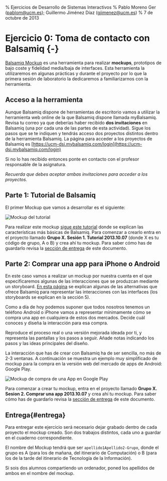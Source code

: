 % Ejercicios de Desarrollo de Sistemas Interactivos
% Pablo Moreno Ger (pablom@ucm.es); Guillermo Jiménez Díaz (gjimenez@ucm.es)
% 7 de octubre de 2013

# Ejercicio 0: Toma de contacto con Balsamiq {-}

[Balsamiq Mockup](http://balsamiq.com/products/mockups/) es una herramienta para realizar **mockups**, prototipos de bajo coste y fidelidad media/baja de interfaces. Esta herramienta la utilizaremos en algunas prácticas y durante el proyecto por lo que la primera sesión de laboratorio la dedicaremos a familiarizarnos con la herramienta.

## Acceso a la herramienta

Aunque Balsamiq dispone de herramientas de escritorio vamos a utilizar la herramienta web online de la que Balsamiq dispone llamada myBalsamiq. Revisa tu correo ya que deberías haber recibido __dos invitaciones__ en Balsamiq (una por cada una de las partes de esta actividad). Sigue los pasos que se te indiquen y tendrás acceso dos proyectos distintos dentro de la herramienta Balsamiq. La página para acceder a los proyectos de Balsamiq es [https://ucm-dsi.mybalsamiq.com/login](https://ucm-dsi.mybalsamiq.com/login)

Si no lo has recibido entonces ponte en contacto con el profesor responsable de la asignatura. 

_Recuerda que debes aceptar ambas invitaciones para acceder a los proyectos._

## Parte 1: Tutorial de Balsamiq

El primer Mockup que vamos a desarrollar es el siguiente:

![Mockup del tutorial](../images/ejercicio00/proy1.jpg)

Para realizar este mockup [sigue este tutorial](http://support.balsamiq.com/customer/portal/articles/871902-creating-your-first-mockup) donde se explican las características más básicas de Balsamiq. Para comenzar a crearlo entra en el proyecto llamado **Grupo X. Sesión 1. Tutorial 2013.10.07** (donde X es tu código de grupo, A o B) y crea ahí tu mockup. Para saber cómo has de guardarlo revisa la [sección de entrega](#entrega) de este documento.

## Parte 2: Comprar una app para iPhone o Android

En este caso vamos a realizar un mockup por nuestra cuenta en el que especificaremos algunas de las interacciones que se produzcan mediante un storyboard. [En esta página](http://support.balsamiq.com/customer/portal/articles/107999-specifying-interaction-with-mockups) se explican algunas de las alternativas que ofrece Balsamiq para representar las interacciones con las interfaces (los storyboards se explican en la sección 5).

Como a día de hoy podemos suponer que todos nosotros tenemos un teléfono Android o iPhone vamos a representar mínimamente cómo se compra una app en cualquiera de estos dos mercados. Decide cuál conoces y diseña la interacción para esa compra. 

Reproduce el proceso real o una versión mejorada ideada por ti, y representa las pantallas y los pasos a seguir. Añade notas indicando los pasos y las ideas principales del diseño.

La interacción que has de crear con Balsamiq ha de ser sencilla, no más de 2-3 ventanas. A continuación se muestra un ejemplo muy simplificado de mockup para la compra en la versión web del mercado de apps de Android: Google Play.

![Mockup de compra de una App en Google Play](../images/ejercicio00/proy2.jpg)

Para comenzar a crear tu mockup, entra en el proyecto llamado **Grupo X. Sesion 2. Comprar una app 2013.10.07** y crea ahí tu mockup. Para saber cómo has de guardarlo revisa la [sección de entrega](#entrega) de este documento.


## Entrega{#entrega}

Para entregar este ejercicio será necesario dejar grabado dentro de cada proyecto el mockup creado. Son dos trabajos distintos, cada uno a guardar en el cuaderno correspondiente.

El nombre del Mockup tendrá que ser `apellido1Apellido2-Grupo`, donde el grupo es A (para los de mañana, del itinerario de Computación) o B (para los de la tarde del itinerario de Tecnología de la Información).

Si sois dos alumnos compartiendo un ordenador, poned los apellidos de ambos en el nombre del mockup.

